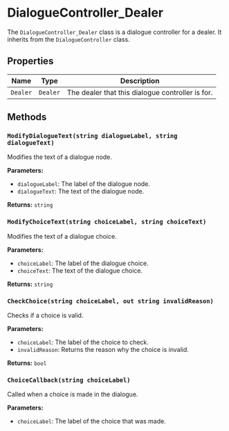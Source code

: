 # DialogueController_Dealer

The `DialogueController_Dealer` class is a dialogue controller for a dealer. It inherits from the `DialogueController` class.

## Properties

| Name | Type | Description |
| --- | --- | --- |
| `Dealer` | `Dealer` | The dealer that this dialogue controller is for. |

## Methods

### `ModifyDialogueText(string dialogueLabel, string dialogueText)`

Modifies the text of a dialogue node.

**Parameters:**

* `dialogueLabel`: The label of the dialogue node.
* `dialogueText`: The text of the dialogue node.

**Returns:** `string`

### `ModifyChoiceText(string choiceLabel, string choiceText)`

Modifies the text of a dialogue choice.

**Parameters:**

* `choiceLabel`: The label of the dialogue choice.
* `choiceText`: The text of the dialogue choice.

**Returns:** `string`

### `CheckChoice(string choiceLabel, out string invalidReason)`

Checks if a choice is valid.

**Parameters:**

* `choiceLabel`: The label of the choice to check.
* `invalidReason`: Returns the reason why the choice is invalid.

**Returns:** `bool`

### `ChoiceCallback(string choiceLabel)`

Called when a choice is made in the dialogue.

**Parameters:**

* `choiceLabel`: The label of the choice that was made.
